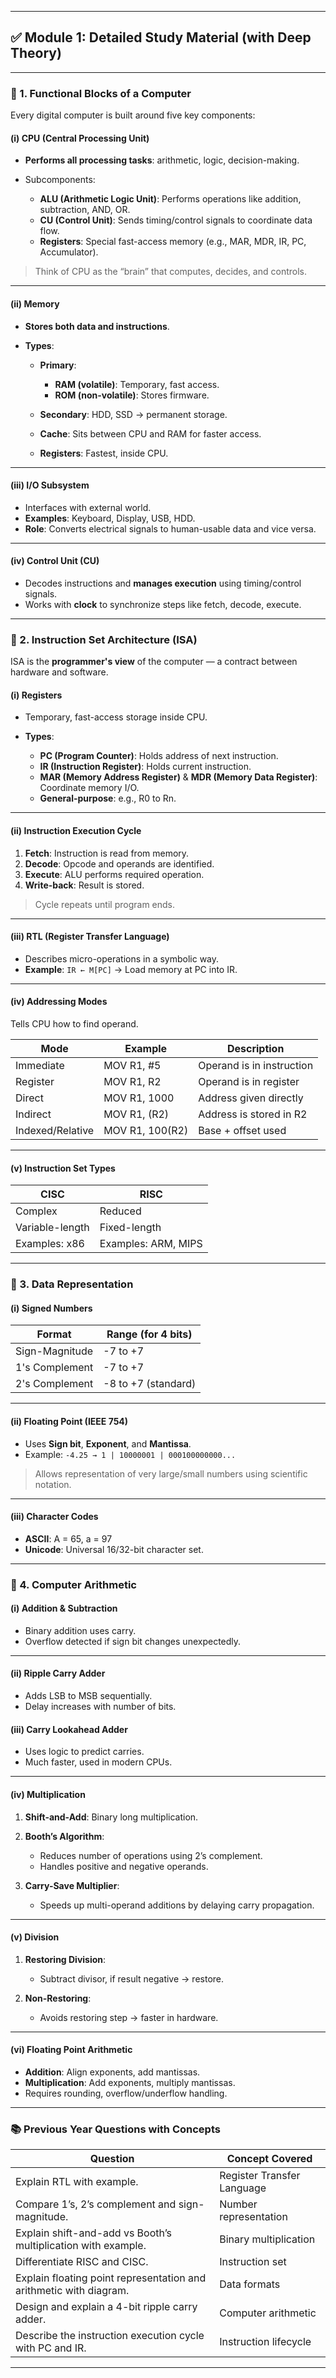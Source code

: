 
---

## ✅ **Module 1: Detailed Study Material (with Deep Theory)**

---

### 🔷 1. **Functional Blocks of a Computer**

Every digital computer is built around five key components:

#### (i) **CPU (Central Processing Unit)**

* **Performs all processing tasks**: arithmetic, logic, decision-making.
* Subcomponents:

  * **ALU (Arithmetic Logic Unit)**: Performs operations like addition, subtraction, AND, OR.
  * **CU (Control Unit)**: Sends timing/control signals to coordinate data flow.
  * **Registers**: Special fast-access memory (e.g., MAR, MDR, IR, PC, Accumulator).

> Think of CPU as the “brain” that computes, decides, and controls.

---

#### (ii) **Memory**

* **Stores both data and instructions**.
* **Types**:

  * **Primary**:

    * **RAM (volatile)**: Temporary, fast access.
    * **ROM (non-volatile)**: Stores firmware.
  * **Secondary**: HDD, SSD → permanent storage.
  * **Cache**: Sits between CPU and RAM for faster access.
  * **Registers**: Fastest, inside CPU.

---

#### (iii) **I/O Subsystem**

* Interfaces with external world.
* **Examples**: Keyboard, Display, USB, HDD.
* **Role**: Converts electrical signals to human-usable data and vice versa.

---

#### (iv) **Control Unit (CU)**

* Decodes instructions and **manages execution** using timing/control signals.
* Works with **clock** to synchronize steps like fetch, decode, execute.

---

### 🔷 2. **Instruction Set Architecture (ISA)**

ISA is the **programmer's view** of the computer — a contract between hardware and software.

#### (i) **Registers**

* Temporary, fast-access storage inside CPU.
* **Types**:

  * **PC (Program Counter)**: Holds address of next instruction.
  * **IR (Instruction Register)**: Holds current instruction.
  * **MAR (Memory Address Register)** & **MDR (Memory Data Register)**: Coordinate memory I/O.
  * **General-purpose**: e.g., R0 to Rn.

---

#### (ii) **Instruction Execution Cycle**

1. **Fetch**: Instruction is read from memory.
2. **Decode**: Opcode and operands are identified.
3. **Execute**: ALU performs required operation.
4. **Write-back**: Result is stored.

> Cycle repeats until program ends.

---

#### (iii) **RTL (Register Transfer Language)**

* Describes micro-operations in a symbolic way.
* **Example**: `IR ← M[PC]` → Load memory at PC into IR.

---

#### (iv) **Addressing Modes**

Tells CPU how to find operand.

| Mode             | Example         | Description               |
| ---------------- | --------------- | ------------------------- |
| Immediate        | MOV R1, #5      | Operand is in instruction |
| Register         | MOV R1, R2      | Operand is in register    |
| Direct           | MOV R1, 1000    | Address given directly    |
| Indirect         | MOV R1, (R2)    | Address is stored in R2   |
| Indexed/Relative | MOV R1, 100(R2) | Base + offset used        |

---

#### (v) **Instruction Set Types**

| CISC            | RISC                |
| --------------- | ------------------- |
| Complex         | Reduced             |
| Variable-length | Fixed-length        |
| Examples: x86   | Examples: ARM, MIPS |

---

### 🔷 3. **Data Representation**

#### (i) **Signed Numbers**

| Format         | Range (for 4 bits)  |
| -------------- | ------------------- |
| Sign-Magnitude | -7 to +7            |
| 1's Complement | -7 to +7            |
| 2's Complement | -8 to +7 (standard) |

---

#### (ii) **Floating Point (IEEE 754)**

* Uses **Sign bit**, **Exponent**, and **Mantissa**.
* Example:
  `-4.25 → 1 | 10000001 | 000100000000...`

> Allows representation of very large/small numbers using scientific notation.

---

#### (iii) **Character Codes**

* **ASCII**: A = 65, a = 97
* **Unicode**: Universal 16/32-bit character set.

---

### 🔷 4. **Computer Arithmetic**

#### (i) **Addition & Subtraction**

* Binary addition uses carry.
* Overflow detected if sign bit changes unexpectedly.

---

#### (ii) **Ripple Carry Adder**

* Adds LSB to MSB sequentially.
* Delay increases with number of bits.

#### (iii) **Carry Lookahead Adder**

* Uses logic to predict carries.
* Much faster, used in modern CPUs.

---

#### (iv) **Multiplication**

1. **Shift-and-Add**: Binary long multiplication.
2. **Booth’s Algorithm**:

   * Reduces number of operations using 2’s complement.
   * Handles positive and negative operands.
3. **Carry-Save Multiplier**:

   * Speeds up multi-operand additions by delaying carry propagation.

---

#### (v) **Division**

1. **Restoring Division**:

   * Subtract divisor, if result negative → restore.
2. **Non-Restoring**:

   * Avoids restoring step → faster in hardware.

---

#### (vi) **Floating Point Arithmetic**

* **Addition**: Align exponents, add mantissas.
* **Multiplication**: Add exponents, multiply mantissas.
* Requires rounding, overflow/underflow handling.

---

### 📚 **Previous Year Questions with Concepts**

| Question                                                           | Concept Covered            |
| ------------------------------------------------------------------ | -------------------------- |
| Explain RTL with example.                                          | Register Transfer Language |
| Compare 1’s, 2’s complement and sign-magnitude.                    | Number representation      |
| Explain shift-and-add vs Booth’s multiplication with example.      | Binary multiplication      |
| Differentiate RISC and CISC.                                       | Instruction set            |
| Explain floating point representation and arithmetic with diagram. | Data formats               |
| Design and explain a 4-bit ripple carry adder.                     | Computer arithmetic        |
| Describe the instruction execution cycle with PC and IR.           | Instruction lifecycle      |

---
